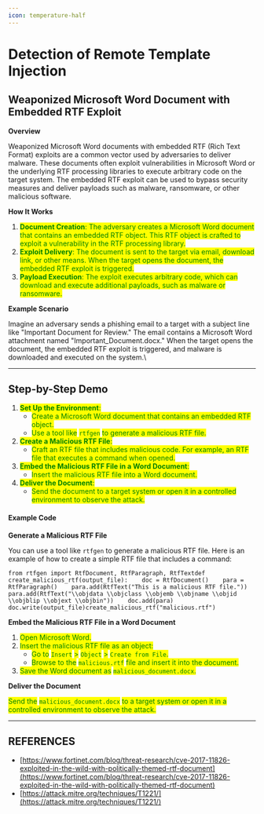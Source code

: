 ```yaml
---
icon: temperature-half
---
```


# Detection of Remote Template Injection

## Weaponized Microsoft Word Document with Embedded RTF Exploit

**Overview**

Weaponized Microsoft Word documents with embedded RTF (Rich Text Format) exploits are a common vector used by adversaries to deliver malware. These documents often exploit vulnerabilities in Microsoft Word or the underlying RTF processing libraries to execute arbitrary code on the target system. The embedded RTF exploit can be used to bypass security measures and deliver payloads such as malware, ransomware, or other malicious software.

**How It Works**

1. <mark style="color:green;">**Document Creation**</mark><mark style="color:green;">: The adversary creates a Microsoft Word document that contains an embedded RTF object. This RTF object is crafted to exploit a vulnerability in the RTF processing library.</mark>
2. <mark style="color:green;">**Exploit Delivery**</mark><mark style="color:green;">: The document is sent to the target via email, download link, or other means. When the target opens the document, the embedded RTF exploit is triggered.</mark>
3. <mark style="color:green;">**Payload Execution**</mark><mark style="color:green;">: The exploit executes arbitrary code, which can download and execute additional payloads, such as malware or ransomware.</mark>

**Example Scenario**

Imagine an adversary sends a phishing email to a target with a subject line like "Important Document for Review." The email contains a Microsoft Word attachment named "Important\_Document.docx." When the target opens the document, the embedded RTF exploit is triggered, and malware is downloaded and executed on the system.\


***

## Step-by-Step Demo

1. <mark style="color:green;">**Set Up the Environment**</mark><mark style="color:green;">:</mark>
   * <mark style="color:green;">Create a Microsoft Word document that contains an embedded RTF object.</mark>
   * <mark style="color:green;">Use a tool like</mark> <mark style="color:green;"></mark><mark style="color:green;">`rtfgen`</mark> <mark style="color:green;"></mark><mark style="color:green;">to generate a malicious RTF file.</mark>
2. <mark style="color:green;">**Create a Malicious RTF File**</mark><mark style="color:green;">:</mark>
   * <mark style="color:green;">Craft an RTF file that includes malicious code. For example, an RTF file that executes a command when opened.</mark>
3. <mark style="color:green;">**Embed the Malicious RTF File in a Word Document**</mark><mark style="color:green;">:</mark>
   * <mark style="color:green;">Insert the malicious RTF file into a Word document.</mark>
4. <mark style="color:green;">**Deliver the Document**</mark><mark style="color:green;">:</mark>
   * <mark style="color:green;">Send the document to a target system or open it in a controlled environment to observe the attack.</mark>

#### Example Code

**Generate a Malicious RTF File**

You can use a tool like `rtfgen` to generate a malicious RTF file. Here is an example of how to create a simple RTF file that includes a command:

```
from rtfgen import RtfDocument, RtfParagraph, RtfTextdef create_malicious_rtf(output_file):    doc = RtfDocument()    para = RtfParagraph()    para.add(RtfText("This is a malicious RTF file."))    para.add(RtfText("\\objdata \\objclass \\objemb \\objname \\objid \\objblip \\objext \\objbin"))    doc.add(para)    doc.write(output_file)create_malicious_rtf("malicious.rtf")
```

**Embed the Malicious RTF File in a Word Document**

1. <mark style="color:green;">Open Microsoft Word.</mark>
2. <mark style="color:green;">Insert the malicious RTF file as an object:</mark>
   * <mark style="color:green;">Go to</mark> <mark style="color:green;"></mark><mark style="color:green;">`Insert`</mark> <mark style="color:green;"></mark><mark style="color:green;">></mark> <mark style="color:green;"></mark><mark style="color:green;">`Object`</mark> <mark style="color:green;"></mark><mark style="color:green;">></mark> <mark style="color:green;"></mark><mark style="color:green;">`Create from File`</mark><mark style="color:green;">.</mark>
   * <mark style="color:green;">Browse to the</mark> <mark style="color:green;"></mark><mark style="color:green;">`malicious.rtf`</mark> <mark style="color:green;"></mark><mark style="color:green;">file and insert it into the document.</mark>
3. <mark style="color:green;">Save the Word document as</mark> <mark style="color:green;"></mark><mark style="color:green;">`malicious_document.docx`</mark><mark style="color:green;">.</mark>

**Deliver the Document**

<mark style="color:green;">Send the</mark> <mark style="color:green;"></mark><mark style="color:green;">`malicious_document.docx`</mark> <mark style="color:green;"></mark><mark style="color:green;">to a target system or open it in a controlled environment to observe the attack.</mark>



***

## REFERENCES

* [https://www.fortinet.com/blog/threat-research/cve-2017-11826-exploited-in-the-wild-with-politically-themed-rtf-document](https://www.fortinet.com/blog/threat-research/cve-2017-11826-exploited-in-the-wild-with-politically-themed-rtf-document)
* [https://attack.mitre.org/techniques/T1221/](https://attack.mitre.org/techniques/T1221/)

